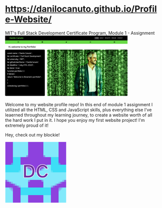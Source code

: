 # https://danilocanuto.github.io/Profile-Website/
<file src="input.html"/>
MIT's Full Stack Development Certificate Program, Module 1 - Assignment


<img src= "https://github.com/DaniloCanuto/Profile-Website/blob/main/images/website print.png" width='400'/>


Welcome to my website profile repo! In this end of module 1 assignment I utilized all the HTML, CSS and JavaScript skills, plus everything else I've leaerned throughout my learning journey, to create a website worth of all the hard work I put in it. I hope you enjoy my first website project! I'm extremely proud of it!


Hey, check out my blockie!

<img src= "https://github.com/DaniloCanuto/Profile-Website/blob/main/images/Blockie.png" width='200'/>
